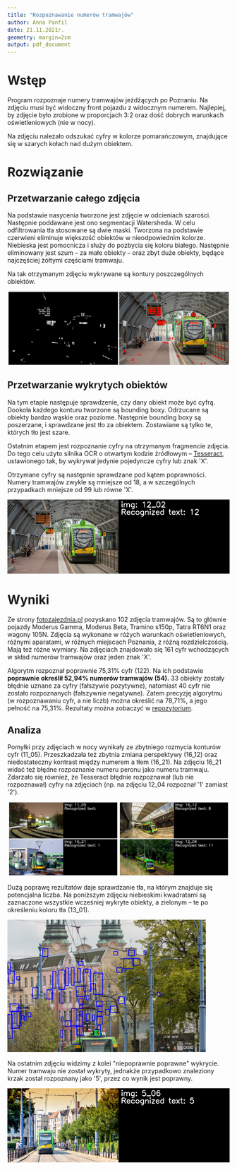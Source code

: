 ```yaml
---
title: "Rozpoznawanie numerów tramwajów"
author: Anna Panfil
date: 21.11.2021r.
geometry: margin=2cm
output: pdf_document
---
```


# Wstęp
Program rozpoznaje numery tramwajów jeżdżących po Poznaniu. Na zdjęciu musi być widoczny front pojazdu z widocznym numerem. Najlepiej, by zdjęcie było zrobione w proporcjach 3:2 oraz dość dobrych warunkach oświetleniowych (nie w nocy).

Na zdjęciu należało odszukać cyfry w kolorze pomarańczowym, znajdujące się w szarych kołach nad dużym obiektem.

# Rozwiązanie
## Przetwarzanie całego zdjęcia
Na podstawie nasycenia tworzone jest zdjęcie w odcieniach szarości. Następnie poddawane jest ono segmentacji Watersheda.
W celu odfiltrowania tła stosowane są dwie maski. Tworzona na podstawie czerwieni eliminuje większość obiektów w nieodpowiednim kolorze. Niebieska jest pomocnicza i służy do pozbycia się koloru białego.
Następnie eliminowany jest szum – za małe obiekty – oraz zbyt duże obiekty, będące najczęściej żółtymi częściami tramwaju.

Na tak otrzymanym zdjęciu wykrywane są kontury poszczególnych obiektów.

![Wykryte kontury](./graphics/contours.png)

## Przetwarzanie wykrytych obiektów
Na tym etapie następuje sprawdzenie, czy dany obiekt może być cyfrą. Dookoła każdego konturu tworzone są bounding boxy. Odrzucane są obiekty bardzo wąskie oraz poziome. Następnie bounding boxy są poszerzane, i sprawdzane jest tło za obiektem. Zostawiane są tylko te, których tło jest szare.

Ostatnim etapem jest rozpoznanie cyfry na otrzymanym fragmencie zdjęcia. Do tego celu użyto silnika OCR o otwartym kodzie źródłowym – [Tesseract](https://github.com/tesseract-ocr/tesseract), ustawionego tak, by wykrywał jedynie pojedyncze cyfry lub znak 'X'.

Otrzymane cyfry są następnie sprawdzane pod kątem poprawności. Numery tramwajów zwykle są mniejsze od 18, a w szczególnych przypadkach mniejsze od 99 lub równe 'X'.

![Poprawny wynik](./graphics/correct.png)

# Wyniki
Ze strony [fotozajezdnia.pl](https://fotozajezdnia.pl/categories.php?cat_id=465) pozyskano 102 zdjęcia tramwajów. Są to głównie pojazdy Moderus Gamma, Moderus Beta, Tramino s150p, Tatra RT6N1 oraz wagony 105N. Zdjęcia są wykonane w różych warunkach oświetleniowych, różnymi aparatami, w różnych miejscach Poznania, z różną rozdzielczością. Mają też różne wymiary. Na zdjęciach znajdowało się 161 cyfr wchodzących w skład numerów tramwajów oraz jeden znak 'X'.

Algorytm rozpoznał poprawnie 75,31% cyfr (122). Na ich podstawie **poprawnie określił 52,94% numerów tramwajów (54).** 33 obiekty zostały błędnie uznane za cyfry (fałszywie pozytywne), natomiast 40 cyfr nie zostało rozpoznanych (fałszywnie negatywne). Zatem precyzję algorytmu (w rozpoznawaniu cyfr, a nie liczb) można określić na 78,71%, a jego pełność na 75,31%.
Rezultaty można zobaczyć w [repozytorium](https://github.com/panka134/trams_number_detection/graphics/results.png).

## Analiza
Pomyłki przy zdjęciach w nocy wynikały ze zbytniego rozmycia konturów cyfr (11_05).
Przeszkadzała też zbytnia zmiana perspektywy (16_12) oraz niedostateczny kontrast między numerem a tłem (16_21). Na zdjęciu 16_21 widać też błędne rozpoznanie numeru peronu jako numeru tramwaju.
Zdarzało się również, że Tesseract błędnie rozpoznawał (lub nie rozpoznawał) cyfry na zdjęciach (np. na zdjęciu 12_04 rozpoznał '1' zamiast '2').

![Niepoprawne wyniki](./graphics/incorrect.png)

Dużą poprawę rezultatów daje sprawdzanie tła, na którym znajduje się potencjalna liczba. Na poniższym zdjęciu niebieskimi kwadratami są zaznaczone wszystkie wcześniej wykryte obiekty, a zielonym – te po określeniu koloru tła (13_01).

<img src="./graphics/super_rects.png" alt="Rezultat sprawdzenia koloru tła" height=300/>

Na ostatnim zdjęciu widzimy z kolei "niepoprawnie poprawne" wykrycie. Numer tramwaju nie został wykryty, jednakże przypadkowo znaleziony krzak został rozpoznany jako '5', przez co wynik jest poprawny.

![Przypadkowo poprawny wynik](./graphics/task_failed_successfully.png)
